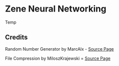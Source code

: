 # Zene Neural Networking

Temp

## Credits

Random Number Generator by MarcAlx - [Source Page](https://gist.github.com/MarcAlx/3f6164616d5995ae00bf93c2bfb34bbe)</br>

File Compression by MiloszKrajewski = [Source Page](https://github.com/MiloszKrajewski/K4os.Compression.LZ4)</br>